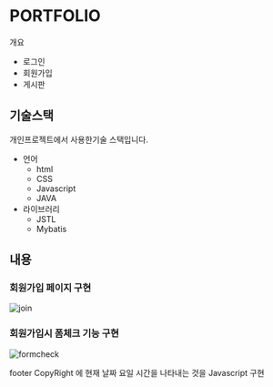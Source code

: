# PORTFOLIO
개요
 - 로그인 
 - 회원가입
 - 게시판
 ## 기술스택
개인프로젝트에서 사용한기술 스택입니다.
- 언어
  - html
  - CSS
  - Javascript
  - JAVA
- 라이브러리
  - JSTL
  - Mybatis       
## 내용
### 회원가입 페이지 구현

![join](https://github.com/cowdoyz/GitSt/assets/75826154/cf578d8c-1fff-4cb7-a3ff-9dbf8063b38f)

### 회원가입시 폼체크 기능 구현

![formcheck](https://github.com/cowdoyz/GitSt/assets/75826154/154bc32f-5f11-463f-ac9a-f19ebb07d2ac)


footer CopyRight 에 현재 날짜 요일 시간을 나타내는 것을 Javascript 구현

